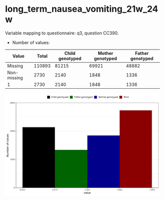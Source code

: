 # long_term_nausea_vomiting_21w_24w
Variable mapping to questionnaire: q3, question CC390.
- Number of values:

| Value | Total | Child genotyped | Mother genotyped | Father genotyped |
| ----- | ----- | --------------- | ---------------- | ---------------- |
| Missing | 110893 | 81215 | 69921 | 48882 |
| Non-missing | 2730 | 2140 | 1848 | 1336 |
| 1 | 2730 | 2140 | 1848 | 1336 |



![](long_term_nausea_vomiting_21w_24w_n.png)



